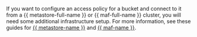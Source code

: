 If you want to configure an access policy for a bucket and connect to it from a {{ metastore-full-name }} or {{ maf-full-name }} cluster, you will need some additional infrastructure setup. For more information, see these guides for [{{ metastore-name }}](../../metadata-hub/operations/metastore/s3-policy-connect.md) and [{{ maf-name }}](../../managed-airflow/operations/s3-policy-connect.md).

